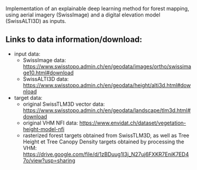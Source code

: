 Implementation of an explainable deep learning method for forest mapping, using aerial imagery (SwissImage) and a digital elevation model 
(SwissALTI3D) as inputs. 

## Links to data information/download:
- input data:
  - SwissImage data: https://www.swisstopo.admin.ch/en/geodata/images/ortho/swissimage10.html#download 
  - SwissALTI3D data: https://www.swisstopo.admin.ch/en/geodata/height/alti3d.html#download 
- target data:
  - original SwissTLM3D vector data: https://www.swisstopo.admin.ch/en/geodata/landscape/tlm3d.html#download 
  - original VHM NFI data: https://www.envidat.ch/dataset/vegetation-height-model-nfi 
  - rasterized forest targets obtained from SwissTLM3D, as well as Tree Height et Tree Canopy Density targets obtained by processing the VHM:  https://drive.google.com/file/d/1zBDuug1I3j_N27uj6FXKR7EniK7ED47o/view?usp=sharing
